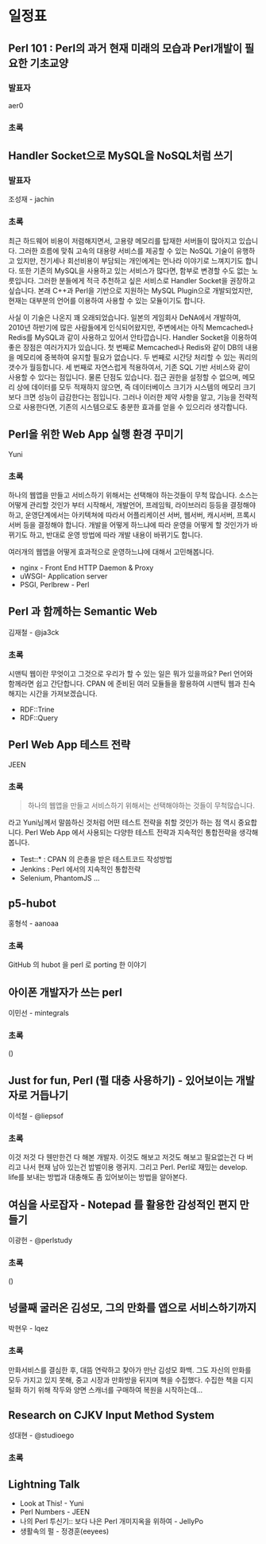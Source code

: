 일정표
=======

Perl 101 : Perl의 과거 현재 미래의 모습과 Perl개발이 필요한 기초교양
---------------------------------------------------------------------

### 발표자

aer0

### 초록


Handler Socket으로 MySQL을 NoSQL처럼 쓰기
------------------------------------------

### 발표자

조성재 - jachin

### 초록

최근 하드웨어 비용이 저렴해지면서, 고용량 메모리를 탑재한 서버들이 많아지고 있습니다.
그러한 흐름에 맞춰 고속의 대용량 서비스를 제공할 수 있는 NoSQL 기술이 유행하고 있지만,
전기세나 회선비용이 부담되는 개인에게는 먼나라 이야기로 느껴지기도 합니다.
또한 기존의 MySQL을 사용하고 있는 서비스가 많다면, 함부로 변경할 수도 없는 노릇입니다.
그러한 분들에게 적극 추천하고 싶은 서비스로 Handler Socket을 권장하고 싶습니다.
본래 C++과 Perl을 기반으로 지원하는 MySQL Plugin으로 개발되었지만,
현재는 대부분의 언어를 이용하여 사용할 수 있는 모듈이기도 합니다.

사실 이 기술은 나온지 꽤 오래되었습니다.
일본의 게임회사 DeNA에서 개발하여, 2010년 하반기에 많은 사람들에게 인식되어왔지만,
주변에서는 아직 Memcached나 Redis를 MySQL과 같이 사용하고 있어서 안타깝습니다.
Handler Socket을 이용하여 좋은 장점은 여러가지가 있습니다.
첫 번째로 Memcached나 Redis와 같이 DB의 내용을 메모리에 중복하여 유지할 필요가 없습니다.
두 번째로 시간당 처리할 수 있는 쿼리의 갯수가 월등합니다.
세 번째로 자연스럽게 적용하여서, 기존 SQL 기반 서비스와 같이 사용할 수 있다는 점입니다.
물론 단점도 있습니다. 접근 권한을 설정할 수 없으며, 메모리 상에 데이터를 모두 적재하지 않으면,
즉 데이터베이스 크기가 시스템의 메모리 크기보다 크면 성능이 급감한다는 점입니다.
그러나 이러한 제약 사항을 알고, 기능을 전략적으로 사용한다면,
기존의 시스템으로도 충분한 효과를 얻을 수 있으리라 생각합니다.


Perl을 위한 Web App 실행 환경 꾸미기
-----------------------------------------------

Yuni

### 초록

하나의 웹앱을 만들고 서비스하기 위해서는 선택해야 하는것들이 무척 많습니다. 
소스는 어떻게 관리할 것인가 부터 시작해서, 개발언어, 프레임웍, 라이브러리 등등을 결정해야 하고,
운영단계에서는 아키텍쳐에 따라서 어플리케이션 서버, 웹서버, 캐시서버, 프록시서버 등을 결정해야 합니다.
개발을 어떻게 하느냐에 따라 운영을 어떻게 할 것인가가 바뀌기도 하고,
반대로 운영 방법에 따라 개발 내용이 바뀌기도 합니다.

여러개의 웹앱을 어떻게 효과적으로 운영하느냐에 대해서 고민해봅니다.

- nginx - Front End HTTP Daemon & Proxy
- uWSGI- Application server
- PSGI, Perlbrew - Perl


Perl 과 함께하는 Semantic Web
-----------------------------

김재철 - @ja3ck

### 초록

시맨틱 웹이란 무엇이고 그것으로 우리가 할 수 있는 일은 뭐가 있을까요?
Perl 언어와 함께라면 쉽고 간단합니다. 
CPAN 에 준비된 여러 모듈들을 활용하여 시맨틱 웹과 친숙해지는 시간을 가져보겠습니다.

- RDF::Trine
- RDF::Query

Perl Web App 테스트 전략
-------------------------------

JEEN

### 초록

> 하나의 웹앱을 만들고 서비스하기 위해서는 선택해야하는 것들이 무척많습니다.

라고 Yuni님께서 말씀하신 것처럼 어떤 테스트 전략을 취할 것인가 하는 점 역시 중요합니다.
Perl Web App 에서 사용되는 다양한 테스트 전략과 지속적인 통합전략을 생각해봅니다.

- Test::* : CPAN 의 은총을 받은 테스트코드 작성방법
- Jenkins : Perl 에서의 지속적인 통합전략
- Selenium, PhantomJS ...

p5-hubot
---------

홍형석 - aanoaa

### 초록

GitHub 의 hubot 을 perl 로 porting 한 이야기

아이폰 개발자가 쓰는 perl
--------------------------

이민선 - mintegrals

### 초록

()

Just for fun, Perl (펄 대충 사용하기) - 있어보이는 개발자로 거듭나기
----------------------------------------------------------------------

이석철 - @liepsof

### 초록

이것 저것 다 웬만한건 다 해본 개발자.
이것도 해보고 저것도 해보고 필요없는건 다 버리고 나서 현재 남아 있는건
밥벌이용 랭귀지. 그리고 Perl.
Perl로 재밌는 develop. life를 보내는 방법과 
대충해도 좀 있어보이는 방법을 알아본다.

여심을 사로잡자 - Notepad 를 활용한 감성적인 편지 만들기
--------------------------------------------------------

이광헌 - @perlstudy

### 초록

()

넝쿨째 굴러온 김성모, 그의 만화를 앱으로 서비스하기까지
-------------------------------------------------------

박현우 - lqez

### 초록

만화서비스를 결심한 후, 대뜸 연락하고 찾아가 만난 김성모 화백.
그도 자신의 만화를 모두 가지고 있지 못해, 중고 시장과 만화방을 뒤지며 책을 수집했다.
수집한 책을 디지털화 하기 위해 작두와 양면 스캐너를 구매하여 복원을 시작하는데...


Research on CJKV Input Method System
-------------------------------------

성대현 - @studioego

### 초록


Lightning Talk
---------------

- Look at This! - Yuni
- Perl Numbers  - JEEN
- 나의 Perl 투신기:: 보다 나은 Perl 개미지옥을 위하여 - JellyPo
- 생활속의 펄 - 정경훈(eeyees)
